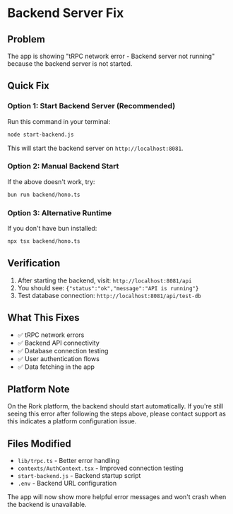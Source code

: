 # Backend Server Fix

## Problem
The app is showing "tRPC network error - Backend server not running" because the backend server is not started.

## Quick Fix

### Option 1: Start Backend Server (Recommended)
Run this command in your terminal:

```bash
node start-backend.js
```

This will start the backend server on `http://localhost:8081`.

### Option 2: Manual Backend Start
If the above doesn't work, try:

```bash
bun run backend/hono.ts
```

### Option 3: Alternative Runtime
If you don't have bun installed:

```bash
npx tsx backend/hono.ts
```

## Verification
1. After starting the backend, visit: `http://localhost:8081/api`
2. You should see: `{"status":"ok","message":"API is running"}`
3. Test database connection: `http://localhost:8081/api/test-db`

## What This Fixes
- ✅ tRPC network errors
- ✅ Backend API connectivity
- ✅ Database connection testing
- ✅ User authentication flows
- ✅ Data fetching in the app

## Platform Note
On the Rork platform, the backend should start automatically. If you're still seeing this error after following the steps above, please contact support as this indicates a platform configuration issue.

## Files Modified
- `lib/trpc.ts` - Better error handling
- `contexts/AuthContext.tsx` - Improved connection testing
- `start-backend.js` - Backend startup script
- `.env` - Backend URL configuration

The app will now show more helpful error messages and won't crash when the backend is unavailable.